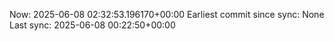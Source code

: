 Now: 2025-06-08 02:32:53.196170+00:00 Earliest commit since sync: None Last sync: 2025-06-08 00:22:50+00:00
